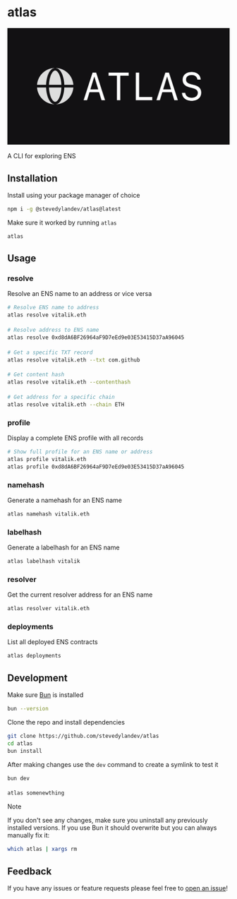 # atlas

![cover](./cover.png)

A CLI for exploring ENS

## Installation

Install using your package manager of choice

```bash
npm i -g @stevedylandev/atlas@latest
```

Make sure it worked by running `atlas`

```bash
atlas
```

## Usage

### resolve
Resolve an ENS name to an address or vice versa

```bash
# Resolve ENS name to address
atlas resolve vitalik.eth

# Resolve address to ENS name
atlas resolve 0xd8dA6BF26964aF9D7eEd9e03E53415D37aA96045

# Get a specific TXT record
atlas resolve vitalik.eth --txt com.github

# Get content hash
atlas resolve vitalik.eth --contenthash

# Get address for a specific chain
atlas resolve vitalik.eth --chain ETH
```

### profile
Display a complete ENS profile with all records

```bash
# Show full profile for an ENS name or address
atlas profile vitalik.eth
atlas profile 0xd8dA6BF26964aF9D7eEd9e03E53415D37aA96045
```

### namehash
Generate a namehash for an ENS name

```bash
atlas namehash vitalik.eth
```

### labelhash
Generate a labelhash for an ENS name

```bash
atlas labelhash vitalik
```

### resolver
Get the current resolver address for an ENS name

```bash
atlas resolver vitalik.eth
```

### deployments
List all deployed ENS contracts

```bash
atlas deployments
```

## Development

Make sure [Bun](https://bun.sh) is installed

```bash
bun --version
```

Clone the repo and install dependencies

```bash
git clone https://github.com/stevedylandev/atlas
cd atlas
bun install
```

After making changes use the `dev` command to create a symlink to test it

```bash
bun dev

atlas somenewthing
```

> [!NOTE]
> If you don't see any changes, make sure you uninstall any previously installed versions. If you use Bun it should overwrite but you can always manually fix it:
> ```bash
> which atlas | xargs rm
> ```

## Feedback

If you have any issues or feature requests please feel free to [open an issue](https://github.com/stevedylandev/atlas/issues/new)!
